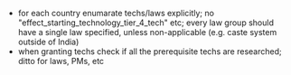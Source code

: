- for each country enumarate techs/laws explicitly; no "effect_starting_technology_tier_4_tech" etc; every law group should have a single law specified, unless non-applicable (e.g. caste system outside of India)
- when granting techs check if all the prerequisite techs are researched; ditto for laws, PMs, etc
